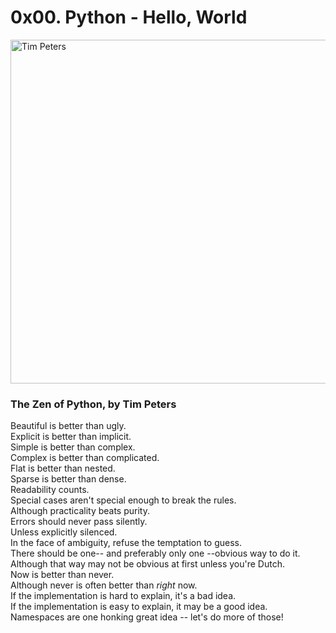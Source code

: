 # 0x00. Python - Hello, World

<img src="https://photos1.blogger.com/img/236/4334/1024/DSCN0387.jpg" alt="Tim Peters" width="550" height="auto"/>

### The Zen of Python, by Tim Peters

Beautiful is better than ugly.</br>
Explicit is better than implicit.</br>
Simple is better than complex.</br>
Complex is better than complicated.</br>
Flat is better than nested.</br>
Sparse is better than dense.</br>
Readability counts.</br>
Special cases aren't special enough to break the rules.</br>
Although practicality beats purity.</br>
Errors should never pass silently.</br>
Unless explicitly silenced.</br>
In the face of ambiguity, refuse the temptation to guess.</br>
There should be one-- and preferably only one --obvious way to do it.</br>
Although that way may not be obvious at first unless you're Dutch.</br>
Now is better than never.</br>
Although never is often better than *right* now.</br>
If the implementation is hard to explain, it's a bad idea.</br>
If the implementation is easy to explain, it may be a good idea.</br>
Namespaces are one honking great idea -- let's do more of those!</br>
